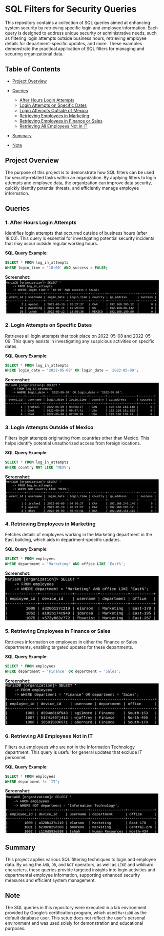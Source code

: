 # SQL Filters for Security Queries

This repository contains a collection of SQL queries aimed at enhancing system security by retrieving specific login and employee information. Each query is designed to address unique security or administrative needs, such as filtering login attempts outside business hours, retrieving employee details for department-specific updates, and more. These examples demonstrate the practical application of SQL filters for managing and securing organizational data.

## Table of Contents
- [Project Overview](#project-overview)
- [Queries](#queries)
    - [After Hours Login Attempts](#1-after-hours-login-attempts)
    - [Login Attempts on Specific Dates](#2-login-attempts-on-specific-dates)
    - [Login Attempts Outside of Mexico](#3-login-attempts-outside-of-mexico)
    - [Retrieving Employees in Marketing](#4-retrieving-employees-in-marketing)
    - [Retrieving Employees in Finance or Sales](#5-retrieving-employees-in-finance-or-sales)
    - [Retrieving All Employees Not in IT](#6-retrieving-all-employees-not-in-it)

- [Summary](#summary)
- [Note](#note)

## Project Overview

The purpose of this project is to demonstrate how SQL filters can be used for security-related tasks within an organization. By applying filters to login attempts and employee data, the organization can improve data security, quickly identify potential threats, and efficiently manage employee information.

## Queries

### 1. After Hours Login Attempts
Identifies login attempts that occurred outside of business hours (after 18:00). This query is essential for investigating potential security incidents that may occur outside regular working hours.

**SQL Query Example**:
```sql
SELECT * FROM log_in_attempts
WHERE login_time > '18:00' AND success = FALSE;
```

**Screenshot**:  
![After Hours Login Attempts](Screenshots/After_Hours_Login_Attempts.png)

### 2. Login Attempts on Specific Dates
Retrieves all login attempts that took place on 2022-05-08 and 2022-05-09. This query assists in investigating any suspicious activities on specific dates.

**SQL Query Example**:

```sql
SELECT * FROM log_in_attempts
WHERE login_date = '2022-05-08' OR login_date = '2022-05-09';
```

**Screenshot**:  
![Login Attempts on Specific Dates](Screenshots/Login_Attempts_On_Specific_Dates.png)

### 3. Login Attempts Outside of Mexico
Filters login attempts originating from countries other than Mexico. This helps identify potential unauthorized access from foreign locations.

**SQL Query Example**:

```sql
SELECT * FROM log_in_attempts
WHERE country NOT LIKE 'MEX%';
```

**Screenshot**:  
![Login Attempts Outside of Mexico](Screenshots/Login_Attempts_Outside_of_Mexico.png)

### 4. Retrieving Employees in Marketing
Fetches details of employees working in the Marketing department in the East building, which aids in department-specific updates.

**SQL Query Example**:
```sql
SELECT * FROM employees
WHERE department = 'Marketing' AND office LIKE 'East%';
```

**Screenshot**:  
![Retrieving Employees in Marketing](Screenshots/Retrieving_Employees_in_Marketing.png)

### 5. Retrieving Employees in Finance or Sales
Retrieves information on employees in either the Finance or Sales departments, enabling targeted updates for these departments.

**SQL Query Example**:
```sql
SELECT * FROM employees
WHERE department = 'Finance' OR department = 'Sales';
```

**Screenshot**:  
![Retrieving Employees in Finance or Sales](Screenshots/Retrieving_Employees_in_Finance_or_Sales.png)

### 6. Retrieving All Employees Not in IT
Filters out employees who are not in the Information Technology department. This query is useful for general updates that exclude IT personnel.

**SQL Query Example**:
```sql
SELECT * FROM employees
WHERE department != 'IT';
```

**Screenshot**:  
![Retrieving All Employees Not in IT](Screenshots/Retrieving_All_Employees_not_in_IT.png)


## Summary

This project applies various SQL filtering techniques to login and employee data. By using the `AND`, `OR`, and `NOT` operators, as well as `LIKE` and wildcard characters, these queries provide targeted insights into login activities and departmental employee information, supporting enhanced security measures and efficient system management.

## Note
The SQL queries in this repository were executed in a lab environment provided by Google’s certification program, which used `MariaDB` as the default database user. This setup does not reflect the user's personal environment and was used solely for demonstration and educational purposes.

